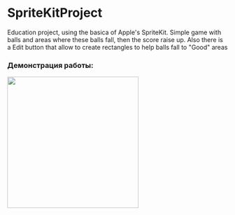 # SpriteKitProject
Education project, using the basica of Apple's SpriteKit. Simple game with balls and areas where these balls fall, then the score raise up. Also there is a Edit button that allow to create rectangles to help balls fall to "Good" areas

### Демонстрация работы:
 <img src="demonstration.gif" width=300> 
